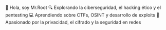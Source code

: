 👋 Hola, soy Mr.Root
🔍 Explorando la ciberseguridad, el hacking ético y el pentesting
💻 Aprendiendo sobre CTFs, OSINT y desarrollo de exploits
🔐 Apasionado por la privacidad, el cifrado y la seguridad en redes
